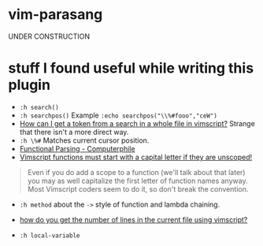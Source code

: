 # vim-parasang
UNDER CONSTRUCTION



# stuff I found useful while writing this plugin

- `:h search()` 
- `:h searchpos()` Example `:echo searchpos("\\%#fooo","ceW")`
- [How can I get a token from a search in a whole file in vimscript?](https://stackoverflow.com/questions/1228100/substituting-zero-width-match-in-vim-script) Strange that there isn't a more direct way.
- `:h \%#` Matches current cursor position.
- [Functional Parsing - Computerphile](https://www.youtube.com/watch?v=dDtZLm7HIJs)
- [Vimscript functions must start with a capital letter if they are unscoped!](https://learnvimscriptthehardway.stevelosh.com/chapters/23.html)

> Even if you do add a scope to a function (we'll talk about that later) you may as well capitalize the first letter of function names anyway. Most Vimscript coders seem to do it, so don't break the convention.

- `:h method` about the `->` style of function and lambda chaining.
- [how do you get the number of lines in the current file using vimscript?](https://stackoverflow.com/questions/13372621/in-vim-how-do-you-get-the-number-of-lines-in-the-current-file-using-vimscript)

- `:h local-variable`
